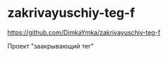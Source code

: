 # zakrivayuschiy-teg-f

https://github.com/DimkaYmka/zakrivayuschiy-teg-f

Проект "заакрывающий тег"